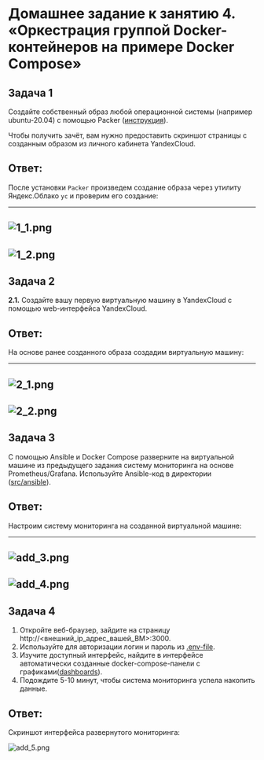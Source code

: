 # Домашнее задание к занятию 4. «Оркестрация группой Docker-контейнеров на примере Docker Compose»

## Задача 1

Создайте собственный образ любой операционной системы (например ubuntu-20.04) с помощью Packer ([инструкция](https://cloud.yandex.ru/docs/tutorials/infrastructure-management/packer-quickstart)).

Чтобы получить зачёт, вам нужно предоставить скриншот страницы с созданным образом из личного кабинета YandexCloud.

## Ответ:

После установки `Packer` произведем создание образа через утилиту Яндекс.Облако `yc` и проверим его создание:

---
![1_1.png](https://github.com/psvitov/devops-netology/blob/main/Homework/virt_homework_5_4/1_1.png)
---
![1_2.png](https://github.com/psvitov/devops-netology/blob/main/Homework/virt_homework_5_4/1_2.png)
---

## Задача 2

**2.1.** Создайте вашу первую виртуальную машину в YandexCloud с помощью web-интерфейса YandexCloud.        

## Ответ:

На основе ранее созданного образа создадим виртуальную машину:

---
![2_1.png](https://github.com/psvitov/devops-netology/blob/main/Homework/virt_homework_5_4/2_1.png)
---
![2_2.png](https://github.com/psvitov/devops-netology/blob/main/Homework/virt_homework_5_4/2_2.png)
---

## Задача 3

С помощью Ansible и Docker Compose разверните на виртуальной машине из предыдущего задания систему мониторинга на основе Prometheus/Grafana.
Используйте Ansible-код в директории ([src/ansible](https://github.com/netology-group/virt-homeworks/tree/virt-11/05-virt-04-docker-compose/src/ansible)).

## Ответ:

Настроим систему мониторинга на созданной виртуальной машине:

---
![add_3.png](https://github.com/psvitov/devops-netology/blob/main/Homework/virt_homework_5_4/add_3.png)
---
![add_4.png](https://github.com/psvitov/devops-netology/blob/main/Homework/virt_homework_5_4/add_4.png)
---

## Задача 4

1. Откройте веб-браузер, зайдите на страницу http://<внешний_ip_адрес_вашей_ВМ>:3000.
2. Используйте для авторизации логин и пароль из [.env-file](https://github.com/netology-group/virt-homeworks/blob/virt-11/05-virt-04-docker-compose/src/ansible/stack/.env).
3. Изучите доступный интерфейс, найдите в интерфейсе автоматически созданные docker-compose-панели с графиками([dashboards](https://grafana.com/docs/grafana/latest/dashboards/use-dashboards/)).
4. Подождите 5-10 минут, чтобы система мониторинга успела накопить данные.

## Ответ:

Скриншот интерфейса развернутого мониторинга:

![add_5.png](https://github.com/psvitov/devops-netology/blob/main/Homework/virt_homework_5_4/add_5.png)
